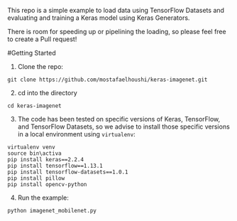 This repo is a simple example to load data using TensorFlow Datasets and evaluating and training a Keras model using Keras Generators.

There is room for speeding up or pipelining the loading, so please feel free to create a Pull request!

#Getting Started
1. Clone the repo:
```
git clone https://github.com/mostafaelhoushi/keras-imagenet.git
```

2. cd into the directory
```
cd keras-imagenet
```

3. The code has been tested on specific versions of Keras, TensorFlow, and TensorFlow Datasets, so we advise to install those specific versions in a local environment using `virtualenv`:
```
virtualenv venv
source bin\activa
pip install keras==2.2.4
pip install tensorflow==1.13.1
pip install tensorflow-datasets==1.0.1
pip install pillow
pip install opencv-python
```

4. Run the example:
```
python imagenet_mobilenet.py
```
